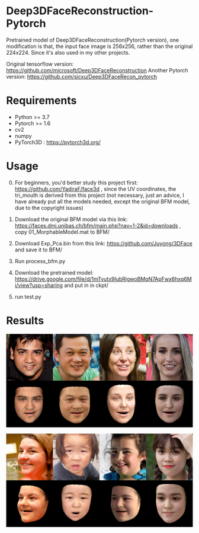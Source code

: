 # Deep3DFaceReconstruction-Pytorch
Pretrained model of Deep3DFaceReconstruction(Pytorch version), one modification is that, the input face image is 256x256, rather than the original 224x224. Since it's also used in my other projects. 

Original tensorflow version: https://github.com/microsoft/Deep3DFaceReconstruction
Another Pytorch version: https://github.com/sicxu/Deep3DFaceRecon_pytorch 

# Requirements
* Python >= 3.7
* Pytorch >= 1.6
* cv2
* numpy
* PyTorch3D : https://pytorch3d.org/

# Usage 

0. For beginners, you'd better study this project first: https://github.com/YadiraF/face3d , since the UV coordinates, the tri_mouth is derived from this project (not necessary, just an advice, I have already put all the models needed, except the original BFM model, due to the copyright issues)

1. Download the original BFM model via this link: https://faces.dmi.unibas.ch/bfm/main.php?nav=1-2&id=downloads , 
copy 01_MorphableModel.mat to BFM/
2. Download Exp_Pca.bin from this link: https://github.com/Juyong/3DFace and save it to BFM/
3. Run process_bfm.py
4. Download the pretrained model: https://drive.google.com/file/d/1mTyutx9IubRigwoBMqN7ApFwx6hxq6Mi/view?usp=sharing and put in in ckpt/
5. run test.py

# Results
![](results/show1.png)

![](results/show2.png)
